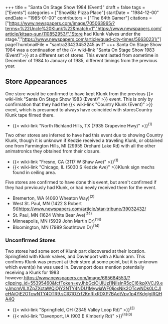 +++
title = "Santa On Stage Show 1984 (Event)"
draft = false
tags = ["Events"]
categories = ["ShowBiz Pizza Place"]
startDate = "1984-12-00"
endDate = "1985-01-00"
contributors = ["The 64th Gamer"]
citations = ["https://www.newspapers.com/image/705063965/?terms=%22Uncle%20Klunk%22&match=1","https://www.newspapers.com/article/kitsap-sun/110852953/","Store had Klunk Valves under the stage.","https://www.newspapers.com/article/quad-city-times/56630231/"]
pageThumbnailFile = "santra23423453245.avif"
+++
Santa On Stage Show 1984 was a continuation of the {{< wiki-link "Santa On Stage Show 1983 (Event)">}} at a different set of stores. This event lasted from sometime in December of 1984 to January of 1985, different timings from the previous year.

## Store Appearances

One store would be confirmed to have kept Klunk from the previous {{< wiki-link "Santa On Stage Show 1983 (Event)" >}} event. This is only by confirmation that they had the {{< wiki-link "Country Klunk (Event)" >}} event, which is presumed to always have coincided with storesCountry Klunk tape filmed there.

- {{< wiki-link "North Richland Hills, TX (7935 Grapevine Hwy)" >}}<sup>(1)</sup>

Two other stores are inferred to have had this event due to showing Country Klunk, though it is unknown if Kedzie received a traveling Klunk, or obtained one from Farmington Hills, MI (29955 Orchard Lake Rd) with all the other animatronics they obtained from their closure.

- {{< wiki-link "Fresno, CA (3117 W Shaw Ave)" >}}<sup>(1)</sup>
- {{< wiki-link "Chicago, IL (5030 S Kedzie Ave)" >}}Klunk sign mechs found in ceiling area.

Five stores are confirmed to have done this event, but aren't confirmed if they had previously had Klunk, or had newly received them for the event.

- Bremerton, WA (4060 Wheaton Way)<sup>(2)</sup>
- West St. Paul, MN (1422 S Robert St)https://www.newspapers.com/article/star-tribune/39032432/
- St. Paul, MN (1624 White Bear Ave)<sup>(14)</sup>
- Minneapolis, MN (5939 John Martin Dr)<sup>(14)</sup>
- Bloomington, MN (7989 Southtown Dr)<sup>(14)</sup>

### Unconfirmed Stores

Two stores had some sort of Klunk part discovered at their location. Springfield with Klunk valves, and Davenport with a Klunk arm. This confirms Klunk was present at their store at some point, but it is unknown which event(s) he was used in. Davenport does mention potentially receiving a Klunk for 1983 however.https://www.newspapers.com/image/665684553/?clipping_id=55395460&fcfToken=eyJhbGciOiJIUzI1NiIsInR5cCI6IkpXVCJ9.eyJmcmVlLXZpZXctaWQiOjY2NTY4NDU1MywiaWF0IjoxNjk2OTcwNDk0LCJleHAiOjE2OTcwNTY4OTR9.sClG1OZrf2KnRIxRDXP7BAdtVpv1p4YKdgIgIRQHA4Q

- {{< wiki-link "Springfield, OH (2345 Valley Loop Rd)" >}}<sup>(3)</sup>
- {{< wiki-link "Davenport, IA (903 E Kimberly Rd)" >}}<sup>(4)(0)</sup>
